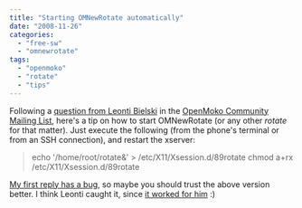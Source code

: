 ```yaml
---
title: "Starting OMNewRotate automatically"
date: "2008-11-26"
categories: 
  - "free-sw"
  - "omnewrotate"
tags: 
  - "openmoko"
  - "rotate"
  - "tips"
---
```


Following a [question from Leonti Bielski](http://lists.openmoko.org/pipermail/community/2008-November/036490.html) in the [OpenMoko Community Mailing List](http://lists.openmoko.org/mailman/listinfo/community), here's a tip on how to start OMNewRotate (or any other _rotate_ for that matter). Just execute the following (from the phone's terminal or from an SSH connection), and restart the xserver:

> echo '/home/root/rotate&' > /etc/X11/Xsession.d/89rotate
> chmod a+rx /etc/X11/Xsession.d/89rotate

[My first reply has a bug](http://lists.openmoko.org/pipermail/community/2008-November/036495.html), so maybe you should trust the above version better. I think Leonti caught it, since [it worked for him](http://lists.openmoko.org/pipermail/community/2008-November/036498.html) :)
